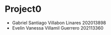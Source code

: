 # Project0


- Gabriel Santiago Villabon Linares 202013898
- Evelin Vanessa Villamil Guerrero 202113360
